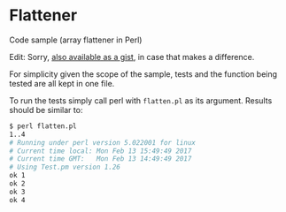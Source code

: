 # Flattener
Code sample (array flattener in Perl)

Edit: Sorry, [also available as a gist](https://gist.github.com/IBwWG/c730fd4a9bc9eb13bac7273f4ac3cef8), in case that makes a difference.

For simplicity given the scope of the sample, tests and the function being tested are all kept in one file.

To run the tests simply call perl with `flatten.pl` as its argument.  Results should be similar to:

```sh
$ perl flatten.pl 
1..4
# Running under perl version 5.022001 for linux
# Current time local: Mon Feb 13 15:49:49 2017
# Current time GMT:   Mon Feb 13 14:49:49 2017
# Using Test.pm version 1.26
ok 1
ok 2
ok 3
ok 4
```
